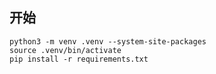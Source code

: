 ## 开始
```shell
python3 -m venv .venv --system-site-packages
source .venv/bin/activate
pip install -r requirements.txt
```
